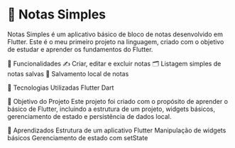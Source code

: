 # 📝 Notas Simples


Notas Simples é um aplicativo básico de bloco de notas desenvolvido em Flutter. Este é o meu primeiro projeto na linguagem, criado com o objetivo de estudar e aprender os fundamentos do Flutter.

📱 Funcionalidades
    ✍️ Criar, editar e excluir notas
    🗂️ Listagem simples de notas salvas
    💾 Salvamento local de notas

🚀 Tecnologias Utilizadas
    Flutter
    Dart

🎯 Objetivo do Projeto
Este projeto foi criado com o propósito de aprender o básico de Flutter, incluindo a estrutura de um projeto, widgets básicos, gerenciamento de estado e persistência de dados local.

📝 Aprendizados
    Estrutura de um aplicativo Flutter
    Manipulação de widgets básicos
    Gerenciamento de estado com setState

